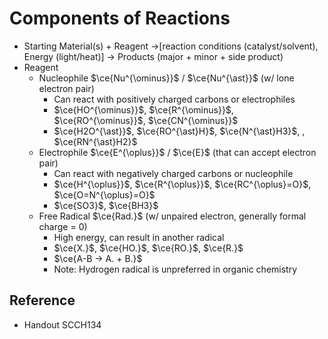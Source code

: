 # Components of Reactions

* Starting Material(s) + Reagent →\[reaction conditions (catalyst/solvent), Energy (light/heat)\] → Products (major + minor + side product)
* Reagent
  * Nucleophile $\ce{Nu^{\ominus}}$ / $\ce{Nu^{\ast}}$ (w/ lone electron pair)
    * Can react with positively charged carbons or electrophiles
    * $\ce{HO^{\ominus}}$, $\ce{R^{\ominus}}$, $\ce{RO^{\ominus}}$, $\ce{CN^{\ominus}}$
    * $\ce{H2O^{\ast}}$, $\ce{RO^{\ast}H}$, $\ce{N^{\ast}H3}$, , $\ce{RN^{\ast}H2}$
  * Electrophile $\ce{E^{\oplus}}$ / $\ce{E}$ (that can accept electron pair)
    * Can react with negatively charged carbons or nucleophile
    * $\ce{H^{\oplus}}$, $\ce{R^{\oplus}}$, $\ce{RC^{\oplus}=O}$, $\ce{O=N^{\oplus}=O}$
    * $\ce{SO3}$, $\ce{BH3}$
  * Free Radical $\ce{Rad.}$ (w/ unpaired electron, generally formal charge = 0)
    * High energy, can result in another radical
    * $\ce{X.}$, $\ce{HO.}$, $\ce{RO.}$, $\ce{R.}$
    * $\ce{A-B -> A. + B.}$
    * Note: Hydrogen radical is unpreferred in organic chemistry

## Reference

* Handout SCCH134
